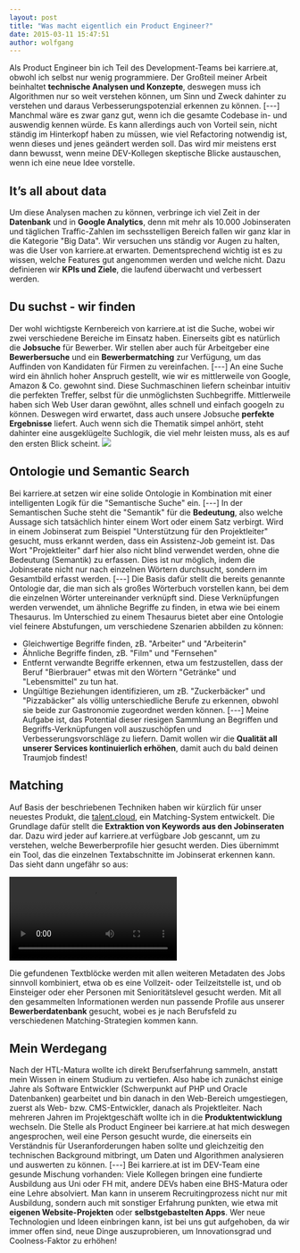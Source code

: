 ```yaml
---
layout: post
title: "Was macht eigentlich ein Product Engineer?"
date: 2015-03-11 15:47:51
author: wolfgang
---
```

Als Product Engineer bin ich Teil des Development-Teams bei karriere.at, obwohl ich selbst nur wenig programmiere. Der Großteil meiner Arbeit beinhaltet __technische Analysen und Konzepte__, deswegen muss ich Algorithmen nur so weit verstehen können, um Sinn und Zweck dahinter zu verstehen und daraus Verbesserungspotenzial erkennen zu können.
[---]
Manchmal wäre es zwar ganz gut, wenn ich die gesamte Codebase in- und auswendig kennen würde. Es kann allerdings auch von Vorteil sein, nicht ständig im Hinterkopf haben zu müssen, wie viel Refactoring notwendig ist, wenn dieses und jenes geändert werden soll. Das wird mir meistens erst dann bewusst, wenn meine DEV-Kollegen skeptische Blicke austauschen, wenn ich eine neue Idee vorstelle.

## It’s all about data
Um diese Analysen machen zu können, verbringe ich viel Zeit in der __Datenbank__ und in __Google Analytics__, denn mit mehr als 10.000 Jobinseraten und täglichen Traffic-Zahlen im sechsstelligen Bereich fallen wir ganz klar in die Kategorie "Big Data". Wir versuchen uns ständig vor Augen zu halten, was die User von karriere.at erwarten. Dementsprechend wichtig ist es zu wissen, welche Features gut angenommen werden und welche nicht. Dazu definieren wir __KPIs und Ziele__, die laufend überwacht und verbessert werden.

## Du suchst - wir finden
Der wohl wichtigste Kernbereich von karriere.at ist die Suche, wobei wir zwei verschiedene Bereiche im Einsatz haben. Einerseits gibt es natürlich die __Jobsuche__ für Bewerber. Wir stellen aber auch für Arbeitgeber eine __Bewerbersuche__ und ein __Bewerbermatching__ zur Verfügung, um das Auffinden von Kandidaten für Firmen zu vereinfachen.
[---]
An eine Suche wird ein ähnlich hoher Anspruch gestellt, wie wir es mittlerweile von Google, Amazon & Co. gewohnt sind. Diese Suchmaschinen liefern scheinbar intuitiv die perfekten Treffer, selbst für die unmöglichsten Suchbegriffe. Mittlerweile haben sich Web User daran gewöhnt, alles schnell und einfach googeln zu können. Deswegen wird erwartet, dass auch unsere Jobsuche __perfekte Ergebnisse__ liefert. Auch wenn sich die Thematik simpel anhört, steht dahinter eine ausgeklügelte Suchlogik, die viel mehr leisten muss, als es auf den ersten Blick scheint.
![](//kcdn.at/dev-blog/images/product-engineer/jobsuche.png)
## Ontologie und Semantic Search
Bei karriere.at setzen wir eine solide Ontologie in Kombination mit einer intelligenten Logik für die "Semantische Suche" ein.
[---]
In der Semantischen Suche steht die "Semantik" für die __Bedeutung__, also welche Aussage sich tatsächlich hinter einem Wort oder einem Satz verbirgt. Wird in einem Jobinserat zum Beispiel "Unterstützung für den Projektleiter" gesucht, muss erkannt werden, dass ein Assistenz-Job gemeint ist. Das Wort "Projektleiter" darf hier also nicht blind verwendet werden, ohne die Bedeutung (Semantik) zu erfassen. Dies ist nur möglich, indem die Jobinserate nicht nur nach einzelnen Wörtern durchsucht, sondern im Gesamtbild erfasst werden.
[---]
Die Basis dafür stellt die bereits genannte Ontologie dar, die man sich als großes Wörterbuch vorstellen kann, bei dem die einzelnen Wörter untereinander verknüpft sind. Diese Verknüpfungen werden verwendet, um ähnliche Begriffe zu finden, in etwa wie bei einem Thesaurus. Im Unterschied zu einem Thesaurus bietet aber eine Ontologie viel feinere Abstufungen, um verschiedene Szenarien abbilden zu können:
* Gleichwertige Begriffe finden, zB. "Arbeiter" und "Arbeiterin"
* Ähnliche Begriffe finden, zB. "Film" und "Fernsehen"
* Entfernt verwandte Begriffe erkennen, etwa um festzustellen, dass der Beruf "Bierbrauer" etwas mit den Wörtern "Getränke" und "Lebensmittel" zu tun hat.
* Ungültige Beziehungen identifizieren, um zB. "Zuckerbäcker" und "Pizzabäcker" als völlig unterschiedliche Berufe zu erkennen, obwohl sie beide zur Gastronomie zugeordnet werden können.
[---]
Meine Aufgabe ist, das Potential dieser riesigen Sammlung an Begriffen und Begriffs-Verknüpfungen voll auszuschöpfen und Verbesserungsvorschläge zu liefern. Damit wollen wir die __Qualität all unserer Services kontinuierlich erhöhen__, damit auch du bald deinen Traumjob findest!

## Matching
Auf Basis der beschriebenen Techniken haben wir kürzlich für unser neuestes Produkt, die [talent.cloud](http://www.karriere.at/hr/talent-cloud "talent.cloud"), ein Matching-System entwickelt. Die Grundlage dafür stellt die __Extraktion von Keywords aus den Jobinseraten__ dar. Dazu wird jeder auf karriere.at verfügbare Job gescannt, um zu verstehen, welche Bewerberprofile hier gesucht werden. Dies übernimmt ein Tool, das die einzelnen Textabschnitte im Jobinserat erkennen kann. Das sieht dann ungefähr so aus:

<div class="video videoNormal">
    <video controls autoplay loop>
        <source id="mp4" src="//kcdn.at/dev-blog/images/product-engineer/job-extractor-full.mp4" type="video/mp4">
        <p>Your user agent does not support the HTML5 Video element.</p>
    </video>
</div>

Die gefundenen Textblöcke werden mit allen weiteren Metadaten des Jobs sinnvoll kombiniert, etwa ob es eine Vollzeit- oder Teilzeitstelle ist, und ob Einsteiger oder eher Personen mit Senioritätslevel gesucht werden. Mit all den gesammelten Informationen werden nun passende Profile aus unserer __Bewerberdatenbank__ gesucht, wobei es je nach Berufsfeld zu verschiedenen Matching-Strategien kommen kann.

## Mein Werdegang
Nach der HTL-Matura wollte ich direkt Berufserfahrung sammeln, anstatt mein Wissen in einem Studium zu vertiefen. Also habe ich zunächst einige Jahre als Software Entwickler (Schwerpunkt auf PHP und Oracle Datenbanken) gearbeitet und bin danach in den Web-Bereich umgestiegen, zuerst als Web- bzw. CMS-Entwickler, danach als Projektleiter. Nach mehreren Jahren im Projektgeschäft wollte ich in die __Produktentwicklung__ wechseln. Die Stelle als Product Engineer bei karriere.at hat mich deswegen angesprochen, weil eine Person gesucht wurde, die einerseits ein Verständnis für Useranforderungen haben sollte und gleichzeitig den technischen Background mitbringt, um Daten und Algorithmen analysieren und auswerten zu können.
[---]
Bei karriere.at ist im DEV-Team eine gesunde Mischung vorhanden: Viele Kollegen bringen eine fundierte Ausbildung aus Uni oder FH mit, andere DEVs haben eine BHS-Matura oder eine Lehre absolviert. Man kann in unserem Recruitingprozess nicht nur mit Ausbildung, sondern auch mit sonstiger Erfahrung punkten, wie etwa mit __eigenen Website-Projekten__ oder __selbstgebastelten Apps__. Wer neue Technologien und Ideen einbringen kann, ist bei uns gut aufgehoben, da wir immer offen sind, neue Dinge auszuprobieren, um Innovationsgrad und Coolness-Faktor zu erhöhen!
